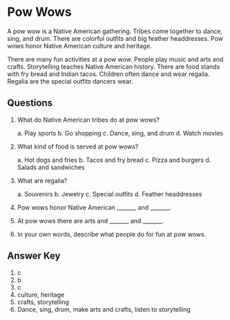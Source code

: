 # Pow Wows

A pow wow is a Native American gathering. Tribes come together to dance, sing, and drum. There are colorful outfits and big feather headdresses. Pow wows honor Native American culture and heritage.

There are many fun activities at a pow wow. People play music and arts and crafts. Storytelling teaches Native American history. There are food stands with fry bread and Indian tacos. Children often dance and wear regalia. Regalia are the special outfits dancers wear.

## Questions

1. What do Native American tribes do at pow wows?

   a. Play sports
   b. Go shopping
   c. Dance, sing, and drum
   d. Watch movies

2. What kind of food is served at pow wows?

   a. Hot dogs and fries
   b. Tacos and fry bread
   c. Pizza and burgers
   d. Salads and sandwiches

3. What are regalia?

   a. Souvenirs
   b. Jewelry
   c. Special outfits
   d. Feather headdresses

4. Pow wows honor Native American _______ and _______.

5. At pow wows there are arts and _______ and _______.

6. In your own words, describe what people do for fun at pow wows.

## Answer Key

1. c
2. b
3. c
4. culture, heritage
5. crafts, storytelling
6. Dance, sing, drum, make arts and crafts, listen to storytelling
